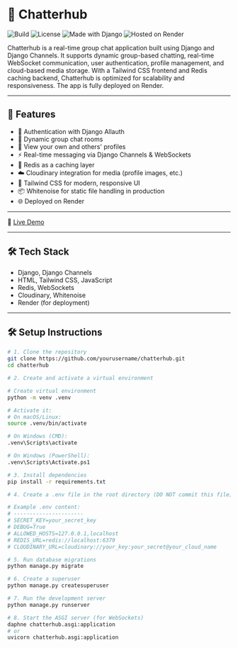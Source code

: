 # 💬 Chatterhub

![Build](https://img.shields.io/badge/build-passing-brightgreen)
![License](https://img.shields.io/badge/license-MIT-blue.svg)
![Made with Django](https://img.shields.io/badge/Made%20with-Django-blue)
![Hosted on Render](https://img.shields.io/badge/Hosted%20on-Render-orange)

Chatterhub is a real-time group chat application built using Django and Django Channels. It supports dynamic group-based chatting, real-time WebSocket communication, user authentication, profile management, and cloud-based media storage. With a Tailwind CSS frontend and Redis caching backend, Chatterhub is optimized for scalability and responsiveness. The app is fully deployed on Render.

---

## 🚀 Features

- 🔐 Authentication with Django Allauth
- 💬 Dynamic group chat rooms
- 👤 View your own and others' profiles
- ⚡ Real-time messaging via Django Channels & WebSockets
- 🧠 Redis as a caching layer
- ☁️ Cloudinary integration for media (profile images, etc.)
- 🎨 Tailwind CSS for modern, responsive UI
- 📦 Whitenoise for static file handling in production
- 🌐 Deployed on Render

---
🔗 [Live Demo](https://chatterhub.onrender.com)

---
## 🛠️ Tech Stack
- Django, Django Channels
- HTML, Tailwind CSS, JavaScript
- Redis, WebSockets
- Cloudinary, Whitenoise
- Render (for deployment)

---

## 🛠 Setup Instructions

```bash
# 1. Clone the repository
git clone https://github.com/yourusername/chatterhub.git
cd chatterhub

# 2. Create and activate a virtual environment

# Create virtual environment
python -m venv .venv

# Activate it:
# On macOS/Linux:
source .venv/bin/activate

# On Windows (CMD):
.venv\Scripts\activate

# On Windows (PowerShell):
.venv\Scripts\Activate.ps1

# 3. Install dependencies
pip install -r requirements.txt

# 4. Create a .env file in the root directory (DO NOT commit this file)

# Example .env content:
# ----------------------
# SECRET_KEY=your_secret_key
# DEBUG=True
# ALLOWED_HOSTS=127.0.0.1,localhost
# REDIS_URL=redis://localhost:6379
# CLOUDINARY_URL=cloudinary://your_key:your_secret@your_cloud_name

# 5. Run database migrations
python manage.py migrate

# 6. Create a superuser
python manage.py createsuperuser

# 7. Run the development server
python manage.py runserver

# 8. Start the ASGI server (for WebSockets)
daphne chatterhub.asgi:application
# or
uvicorn chatterhub.asgi:application
```
